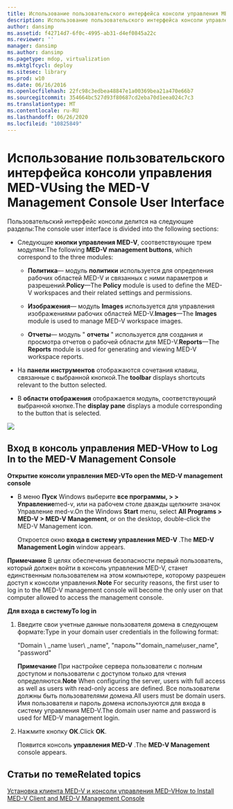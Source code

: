 ```yaml
---
title: Использование пользовательского интерфейса консоли управления MED-V
description: Использование пользовательского интерфейса консоли управления MED-V
author: dansimp
ms.assetid: f42714d7-6f0c-4995-ab31-d4ef0845a22c
ms.reviewer: ''
manager: dansimp
ms.author: dansimp
ms.pagetype: mdop, virtualization
ms.mktglfcycl: deploy
ms.sitesec: library
ms.prod: w10
ms.date: 06/16/2016
ms.openlocfilehash: 22fc98c3edbea48847e1a00369bea21a470e66b7
ms.sourcegitcommit: 354664bc527d93f80687cd2eba70d1eea024c7c3
ms.translationtype: MT
ms.contentlocale: ru-RU
ms.lasthandoff: 06/26/2020
ms.locfileid: "10825849"
---
```

# <span data-ttu-id="d7426-103">Использование пользовательского интерфейса консоли управления MED-V</span><span class="sxs-lookup"><span data-stu-id="d7426-103">Using the MED-V Management Console User Interface</span></span>


<span data-ttu-id="d7426-104">Пользовательский интерфейс консоли делится на следующие разделы:</span><span class="sxs-lookup"><span data-stu-id="d7426-104">The console user interface is divided into the following sections:</span></span>

-   <span data-ttu-id="d7426-105">Следующие **кнопки управления MED-V**, соответствующие трем модулям:</span><span class="sxs-lookup"><span data-stu-id="d7426-105">The following **MED-V management buttons**, which correspond to the three modules:</span></span>

    -   <span data-ttu-id="d7426-106">**Политика**— модуль **политики** используется для определения рабочих областей MED-V и связанных с ними параметров и разрешений.</span><span class="sxs-lookup"><span data-stu-id="d7426-106">**Policy**—The **Policy** module is used to define the MED-V workspaces and their related settings and permissions.</span></span>

    -   <span data-ttu-id="d7426-107">**Изображения**— модуль **Images** используется для управления изображениями рабочих областей MED-V.</span><span class="sxs-lookup"><span data-stu-id="d7426-107">**Images**—The **Images** module is used to manage MED-V workspace images.</span></span>

    -   <span data-ttu-id="d7426-108">**Отчеты**— модуль " **отчеты** " используется для создания и просмотра отчетов о рабочей области для MED-V.</span><span class="sxs-lookup"><span data-stu-id="d7426-108">**Reports**—The **Reports** module is used for generating and viewing MED-V workspace reports.</span></span>

-   <span data-ttu-id="d7426-109">На **панели инструментов** отображаются сочетания клавиш, связанные с выбранной кнопкой.</span><span class="sxs-lookup"><span data-stu-id="d7426-109">The **toolbar** displays shortcuts relevant to the button selected.</span></span>

-   <span data-ttu-id="d7426-110">В **области отображения** отображается модуль, соответствующий выбранной кнопке.</span><span class="sxs-lookup"><span data-stu-id="d7426-110">The **display pane** displays a module corresponding to the button that is selected.</span></span>

![](images/medv-ui-console-general.gif)

## <span data-ttu-id="d7426-111">Вход в консоль управления MED-V</span><span class="sxs-lookup"><span data-stu-id="d7426-111">How to Log In to the MED-V Management Console</span></span>


**<span data-ttu-id="d7426-112">Открытие консоли управления MED-V</span><span class="sxs-lookup"><span data-stu-id="d7426-112">To open the MED-V management console</span></span>**

-   <span data-ttu-id="d7426-113">В меню **Пуск** Windows выберите **все программы, &gt; &gt; Управление**med-v, или на рабочем столе дважды щелкните значок Управление med-v.</span><span class="sxs-lookup"><span data-stu-id="d7426-113">On the Windows **Start** menu, select **All Programs &gt; MED-V &gt; MED-V Management**, or on the desktop, double-click the MED-V Management icon.</span></span>

    <span data-ttu-id="d7426-114">Откроется окно **входа в систему управления MED-V** .</span><span class="sxs-lookup"><span data-stu-id="d7426-114">The **MED-V Management Login** window appears.</span></span>

<span data-ttu-id="d7426-115">**Примечание**  В целях обеспечения безопасности первый пользователь, который должен войти в консоль управления MED-V, станет единственным пользователем на этом компьютере, которому разрешен доступ к консоли управления.</span><span class="sxs-lookup"><span data-stu-id="d7426-115">**Note** For security reasons, the first user to log in to the MED-V management console will become the only user on that computer allowed to access the management console.</span></span>

 

**<span data-ttu-id="d7426-116">Для входа в систему</span><span class="sxs-lookup"><span data-stu-id="d7426-116">To log in</span></span>**

1.  <span data-ttu-id="d7426-117">Введите свои учетные данные пользователя домена в следующем формате:</span><span class="sxs-lookup"><span data-stu-id="d7426-117">Type in your domain user credentials in the following format:</span></span>

    <span data-ttu-id="d7426-118">"Domain \ _name \\user\ _name", "пароль"</span><span class="sxs-lookup"><span data-stu-id="d7426-118">"domain\_name\\user\_name", "password"</span></span>

    <span data-ttu-id="d7426-119">**Примечание**  При настройке сервера пользователи с полным доступом и пользователи с доступом только для чтения определяются.</span><span class="sxs-lookup"><span data-stu-id="d7426-119">**Note** When configuring the server, users with full access as well as users with read-only access are defined.</span></span> <span data-ttu-id="d7426-120">Все пользователи должны быть пользователями домена.</span><span class="sxs-lookup"><span data-stu-id="d7426-120">All users must be domain users.</span></span> <span data-ttu-id="d7426-121">Имя пользователя и пароль домена используются для входа в систему управления MED-V.</span><span class="sxs-lookup"><span data-stu-id="d7426-121">The domain user name and password is used for MED-V management login.</span></span>

     

2.  <span data-ttu-id="d7426-122">Нажмите кнопку **ОК**.</span><span class="sxs-lookup"><span data-stu-id="d7426-122">Click **OK**.</span></span>

    <span data-ttu-id="d7426-123">Появится консоль **управления MED-V** .</span><span class="sxs-lookup"><span data-stu-id="d7426-123">The **MED-V Management** console appears.</span></span>

## <span data-ttu-id="d7426-124">Статьи по теме</span><span class="sxs-lookup"><span data-stu-id="d7426-124">Related topics</span></span>


[<span data-ttu-id="d7426-125">Установка клиента MED-V и консоли управления MED-V</span><span class="sxs-lookup"><span data-stu-id="d7426-125">How to Install MED-V Client and MED-V Management Console</span></span>](how-to-install-med-v-client-and-med-v-management-console.md)

 

 





